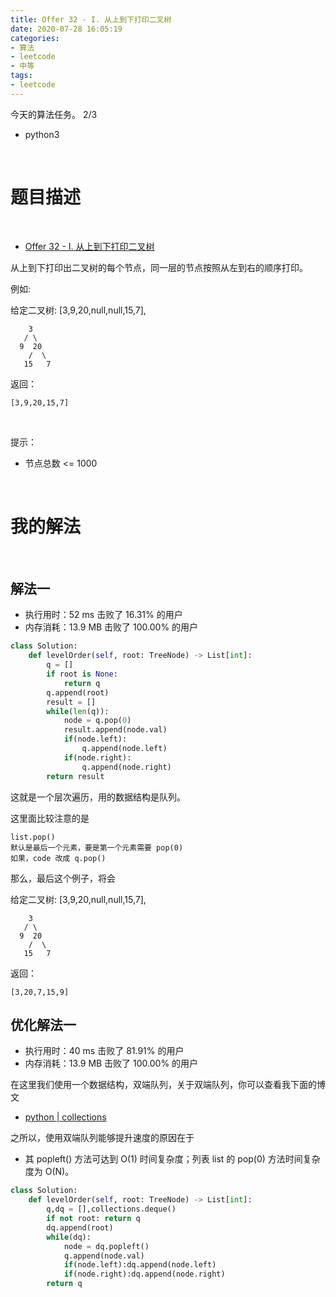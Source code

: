 ```yaml
---
title: Offer 32 - I. 从上到下打印二叉树
date: 2020-07-28 16:05:19
categories:
- 算法
- leetcode
- 中等
tags:
- leetcode
---
```

今天的算法任务。 2/3

<!-- more -->

- python3

<br/>

# 题目描述

<br/>

- [Offer 32 - I. 从上到下打印二叉树](https://leetcode-cn.com/problems/cong-shang-dao-xia-da-yin-er-cha-shu-lcof/)

从上到下打印出二叉树的每个节点，同一层的节点按照从左到右的顺序打印。

例如:

给定二叉树: [3,9,20,null,null,15,7],

	    3
	   / \
	  9  20
	    /  \
	   15   7

返回：

	[3,9,20,15,7]
 

提示：

- 节点总数 <= 1000

<br/>

# 我的解法

<br/>

## 解法一

- 执行用时：52 ms 击败了 16.31% 的用户
- 内存消耗：13.9 MB 击败了 100.00% 的用户

```python
class Solution:
    def levelOrder(self, root: TreeNode) -> List[int]:
        q = []
        if root is None:
            return q
        q.append(root)
        result = []
        while(len(q)):
            node = q.pop(0)
            result.append(node.val)
            if(node.left):
                q.append(node.left)
            if(node.right):
                q.append(node.right)
        return result
```

这就是一个层次遍历，用的数据结构是队列。

这里面比较注意的是

	list.pop()
	默认是最后一个元素，要是第一个元素需要 pop(0)
	如果，code 改成 q.pop()

那么，最后这个例子，将会

给定二叉树: [3,9,20,null,null,15,7],

	    3
	   / \
	  9  20
	    /  \
	   15   7

返回：

	[3,20,7,15,9]

## 优化解法一

- 执行用时：40 ms 击败了 81.91% 的用户
- 内存消耗：13.9 MB 击败了 100.00% 的用户

在这里我们使用一个数据结构，双端队列，关于双端队列，你可以查看我下面的博文

- [python | collections](https://benpaodewoniu.github.io/2020/07/28/python122/)

之所以，使用双端队列能够提升速度的原因在于

- 其 popleft() 方法可达到 O(1) 时间复杂度；列表 list 的 pop(0) 方法时间复杂度为 O(N)。

```python
class Solution:
    def levelOrder(self, root: TreeNode) -> List[int]:
        q,dq = [],collections.deque()
        if not root: return q
        dq.append(root)
        while(dq):
            node = dq.popleft()
            q.append(node.val)
            if(node.left):dq.append(node.left)
            if(node.right):dq.append(node.right)
        return q
```
